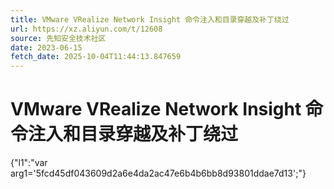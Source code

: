 ```yaml
---
title: VMware VRealize Network Insight 命令注入和目录穿越及补丁绕过
url: https://xz.aliyun.com/t/12608
source: 先知安全技术社区
date: 2023-06-15
fetch_date: 2025-10-04T11:44:13.847659
---
```


# VMware VRealize Network Insight 命令注入和目录穿越及补丁绕过

{"l1":"var arg1='5fcd45df043609d2a6e4da2ac47e6b4b6bb8d93801ddae7d13';"}